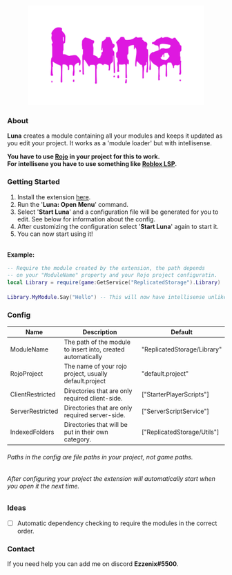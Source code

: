 <div align="center">
	<img src="assets/Luna.png" alt="Luna" height="230">
</div>

### About
**Luna** creates a module containing all your modules and keeps it updated as you edit your project. It works as a 'module loader' but with intellisense.

**You have to use [Rojo](https://rojo.space/) in your project for this to work.\
For intellisene you have to use something like [Roblox LSP](https://github.com/NightrainsRbx/RobloxLsp).**

### Getting Started

1. Install the extension [here](https://www.youtube.com/watch?v=dQw4w9WgXcQ&ab_channel=RickAstley).
2. Run the '**Luna: Open Menu**' command.
3. Select '**Start Luna**' and a configuration file will be generated for you to edit. See below for information about the config.
4. After customizing the configuration select '**Start Luna**' again to start it.
5. You can now start using it!

\
**Example:**

```lua
-- Require the module created by the extension, the path depends
-- on your "ModuleName" property and your Rojo project configuratin.
local Library = require(game:GetService("ReplicatedStorage").Library)

Library.MyModule.Say("Hello") -- This will now have intellisense unlike 'normal' module loaders.
```

### Config
|Name|Description|Default|
|-|-|-|
|ModuleName|The path of the module to insert into, created automatically|"ReplicatedStorage/Library"|
|RojoProject|The name of your rojo project, usually default.project|"default.project"|
|ClientRestricted|Directories that are only required client-side.|["StarterPlayerScripts"]|
|ServerRestricted|Directories that are only required server-side.|["ServerScriptService"]|
|IndexedFolders|Directories that will be put in their own category.|["ReplicatedStorage/Utils"]|
###### Paths in the config are file paths in your project, not game paths.
###### After configuring your project the extension will automatically start when you open it the next time.

### Ideas
- [ ] Automatic dependency checking to require the modules in the correct order.

### Contact
If you need help you can add me on discord **Ezzenix#5500**.